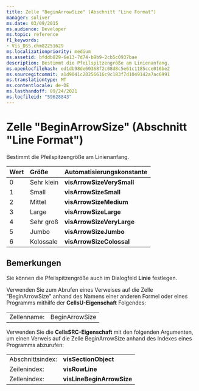 ```yaml
---
title: Zelle "BeginArrowSize" (Abschnitt "Line Format")
manager: soliver
ms.date: 03/09/2015
ms.audience: Developer
ms.topic: reference
f1_keywords:
- Vis_DSS.chm82251629
ms.localizationpriority: medium
ms.assetid: bfddb829-6e13-7d74-b9b9-2cb5c0937bae
description: Bestimmt die Pfeilspitzengröße am Linienanfang.
ms.openlocfilehash: ed1db98de60368f2c08d8c5e61c1185cce016be2
ms.sourcegitcommit: a1d9041c20256616c9c183f7d1049142a7ac6991
ms.translationtype: MT
ms.contentlocale: de-DE
ms.lasthandoff: 09/24/2021
ms.locfileid: "59628843"
---
```

# <a name="beginarrowsize-cell-line-format-section"></a>Zelle "BeginArrowSize" (Abschnitt "Line Format")

Bestimmt die Pfeilspitzengröße am Linienanfang.
  
|**Wert**|**Größe**|**Automatisierungskonstante**|
|:-----|:-----|:-----|
| 0  <br/> | Sehr klein  <br/> |**visArrowSizeVerySmall** <br/> |
| 1  <br/> | Small  <br/> |**visArrowSizeSmall** <br/> |
| 2  <br/> | Mittel  <br/> |**visArrowSizeMedium** <br/> |
| 3  <br/> | Large  <br/> |**visArrowSizeLarge** <br/> |
| 4   <br/> | Sehr groß  <br/> |**visArrowSizeVeryLarge** <br/> |
| 5  <br/> | Jumbo  <br/> |**visArrowSizeJumbo** <br/> |
| 6   <br/> | Kolossale  <br/> |**visArrowSizeColossal** <br/> |
   
## <a name="remarks"></a>Bemerkungen

Sie können die Pfeilspitzengröße auch im Dialogfeld **Linie** festlegen. 
  
Verwenden Sie zum Abrufen eines Verweises auf die Zelle "BeginArrowSize" anhand des Namens einer anderen Formel oder eines Programms mithilfe der **CellsU-Eigenschaft** Folgendes: 
  
|||
|:-----|:-----|
| Zellenname:  <br/> | BeginArrowSize  <br/> |
   
Verwenden Sie die **CellsSRC-Eigenschaft** mit den folgenden Argumenten, um einen Verweis auf die Zelle BeginArrowSize anhand des Indexes eines Programms abzurufen: 
  
|||
|:-----|:-----|
| Abschnittsindex:  <br/> |**visSectionObject** <br/> |
| Zeilenindex:  <br/> |**visRowLine** <br/> |
| Zellenindex:  <br/> |**visLineBeginArrowSize** <br/> |
   

